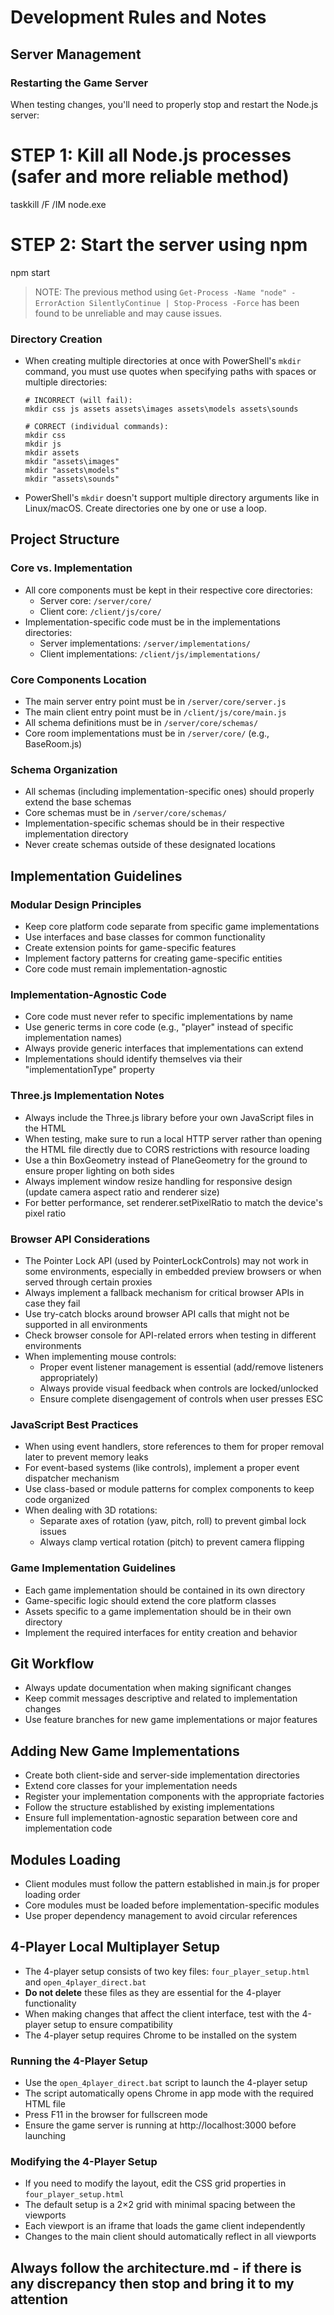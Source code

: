 # Development Rules and Notes

## Server Management

### Restarting the Game Server
When testing changes, you'll need to properly stop and restart the Node.js server:

# STEP 1: Kill all Node.js processes (safer and more reliable method)
taskkill /F /IM node.exe

# STEP 2: Start the server using npm
npm start

> NOTE: The previous method using `Get-Process -Name "node" -ErrorAction SilentlyContinue | Stop-Process -Force` 
> has been found to be unreliable and may cause issues.

### Directory Creation
- When creating multiple directories at once with PowerShell's `mkdir` command, you must use quotes when specifying paths with spaces or multiple directories:
  ```
  # INCORRECT (will fail):
  mkdir css js assets assets\images assets\models assets\sounds
  
  # CORRECT (individual commands):
  mkdir css
  mkdir js
  mkdir assets
  mkdir "assets\images"
  mkdir "assets\models"
  mkdir "assets\sounds"
  ```

- PowerShell's `mkdir` doesn't support multiple directory arguments like in Linux/macOS. Create directories one by one or use a loop.

## Project Structure

### Core vs. Implementation
- All core components must be kept in their respective core directories:
  - Server core: `/server/core/`
  - Client core: `/client/js/core/`
- Implementation-specific code must be in the implementations directories:
  - Server implementations: `/server/implementations/`
  - Client implementations: `/client/js/implementations/`

### Core Components Location
- The main server entry point must be in `/server/core/server.js`
- The main client entry point must be in `/client/js/core/main.js`
- All schema definitions must be in `/server/core/schemas/`
- Core room implementations must be in `/server/core/` (e.g., BaseRoom.js)

### Schema Organization
- All schemas (including implementation-specific ones) should properly extend the base schemas
- Core schemas must be in `/server/core/schemas/`
- Implementation-specific schemas should be in their respective implementation directory
- Never create schemas outside of these designated locations

## Implementation Guidelines

### Modular Design Principles
- Keep core platform code separate from specific game implementations
- Use interfaces and base classes for common functionality
- Create extension points for game-specific features
- Implement factory patterns for creating game-specific entities
- Core code must remain implementation-agnostic

### Implementation-Agnostic Code
- Core code must never refer to specific implementations by name
- Use generic terms in core code (e.g., "player" instead of specific implementation names)
- Always provide generic interfaces that implementations can extend
- Implementations should identify themselves via their "implementationType" property

### Three.js Implementation Notes

- Always include the Three.js library before your own JavaScript files in the HTML
- When testing, make sure to run a local HTTP server rather than opening the HTML file directly due to CORS restrictions with resource loading
- Use a thin BoxGeometry instead of PlaneGeometry for the ground to ensure proper lighting on both sides
- Always implement window resize handling for responsive design (update camera aspect ratio and renderer size)
- For better performance, set renderer.setPixelRatio to match the device's pixel ratio

### Browser API Considerations

- The Pointer Lock API (used by PointerLockControls) may not work in some environments, especially in embedded preview browsers or when served through certain proxies
- Always implement a fallback mechanism for critical browser APIs in case they fail
- Use try-catch blocks around browser API calls that might not be supported in all environments
- Check browser console for API-related errors when testing in different environments
- When implementing mouse controls:
  - Proper event listener management is essential (add/remove listeners appropriately)
  - Always provide visual feedback when controls are locked/unlocked
  - Ensure complete disengagement of controls when user presses ESC

### JavaScript Best Practices

- When using event handlers, store references to them for proper removal later to prevent memory leaks
- For event-based systems (like controls), implement a proper event dispatcher mechanism
- Use class-based or module patterns for complex components to keep code organized
- When dealing with 3D rotations:
  - Separate axes of rotation (yaw, pitch, roll) to prevent gimbal lock issues
  - Always clamp vertical rotation (pitch) to prevent camera flipping

### Game Implementation Guidelines
- Each game implementation should be contained in its own directory
- Game-specific logic should extend the core platform classes
- Assets specific to a game implementation should be in their own directory
- Implement the required interfaces for entity creation and behavior

## Git Workflow

- Always update documentation when making significant changes
- Keep commit messages descriptive and related to implementation changes
- Use feature branches for new game implementations or major features

## Adding New Game Implementations
- Create both client-side and server-side implementation directories
- Extend core classes for your implementation needs
- Register your implementation components with the appropriate factories
- Follow the structure established by existing implementations
- Ensure full implementation-agnostic separation between core and implementation code

## Modules Loading
- Client modules must follow the pattern established in main.js for proper loading order
- Core modules must be loaded before implementation-specific modules
- Use proper dependency management to avoid circular references

## 4-Player Local Multiplayer Setup
- The 4-player setup consists of two key files: `four_player_setup.html` and `open_4player_direct.bat`
- **Do not delete** these files as they are essential for the 4-player functionality
- When making changes that affect the client interface, test with the 4-player setup to ensure compatibility
- The 4-player setup requires Chrome to be installed on the system

### Running the 4-Player Setup
- Use the `open_4player_direct.bat` script to launch the 4-player setup
- The script automatically opens Chrome in app mode with the required HTML file
- Press F11 in the browser for fullscreen mode
- Ensure the game server is running at http://localhost:3000 before launching

### Modifying the 4-Player Setup
- If you need to modify the layout, edit the CSS grid properties in `four_player_setup.html`
- The default setup is a 2×2 grid with minimal spacing between the viewports
- Each viewport is an iframe that loads the game client independently
- Changes to the main client should automatically reflect in all viewports

## Always follow the architecture.md - if there is any discrepancy then stop and bring it to my attention